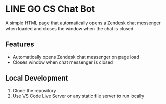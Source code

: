 # LINE GO CS Chat Bot

A simple HTML page that automatically opens a Zendesk chat messenger when loaded and closes the window when the chat is closed.

## Features

- Automatically opens Zendesk chat messenger on page load
- Closes window when chat messenger is closed

## Local Development

1. Clone the repository
2. Use VS Code Live Server or any static file server to run locally
